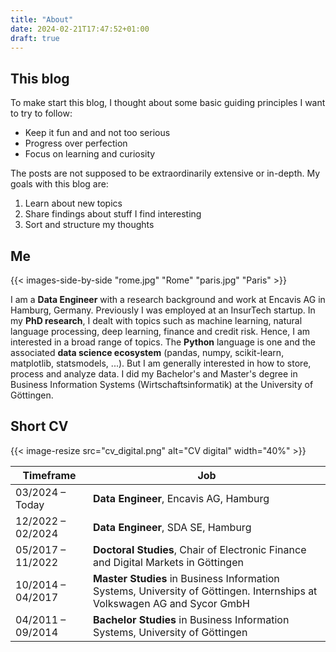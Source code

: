 ```yaml
---
title: "About"
date: 2024-02-21T17:47:52+01:00
draft: true
---
```


## This blog

To make start this blog, I thought about some basic guiding principles I want to try to follow:
- Keep it fun and and not too serious
- Progress over perfection
- Focus on learning and curiosity

The posts are not supposed to be extraordinarily extensive or in-depth. My goals with this blog are: 

1. Learn about new topics
2. Share findings about stuff I find interesting
3. Sort and structure my thoughts

## Me

{{< images-side-by-side "rome.jpg" "Rome" "paris.jpg" "Paris" >}}

I am a **Data Engineer** with a research background and work at Encavis AG in Hamburg, Germany.
Previously I was employed at an InsurTech startup.
In my **PhD research**, I dealt with topics such as machine learning, natural language processing, deep learning, finance and credit risk. 
Hence, I am interested in a broad range of topics. 
The **Python** language is one  and the associated **data science ecosystem** (pandas, numpy, scikit-learn, matplotlib, statsmodels, ...). 
But I am generally interested in how to store, process and analyze data.
I did my Bachelor's and Master's degree in Business Information Systems (Wirtschaftsinformatik) at the University of Göttingen.


## Short CV

{{< image-resize src="cv_digital.png" alt="CV digital" width="40%" >}}

| Timeframe         | Job                                                          |
| ----------------- | ------------------------------------------------------------ |
| 03/2024 – Today⠀⠀ | **Data Engineer**, Encavis AG, Hamburg                       |
| 12/2022 – 02/2024 | **Data Engineer**, SDA SE, Hamburg                           |
| 05/2017 – 11/2022 | **Doctoral Studies**, Chair of Electronic Finance and Digital Markets in Göttingen |
| 10/2014 – 04/2017 | **Master Studies** in Business Information Systems, University of Göttingen. Internships at Volkswagen AG and Sycor GmbH |
| 04/2011 – 09/2014 | **Bachelor Studies** in Business Information Systems, University of Göttingen |
